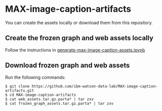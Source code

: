 # MAX-image-caption-artifacts

You can create the assets locally or download them from this repository.

## Create the frozen graph and web assets locally

Follow the instructions in [generate-max-image-caption-assets.ipynb](generate-max-image-caption-assets.ipynb)

## Download frozen graph and web assets

Run the following commands:

```
$ git clone https://github.com/ibm-watson-data-lab/MAX-image-caption-artifacts.git
$ cd MAX-image-caption-artifacts
$ cat web_assets.tar.gz.parta* | tar zxv
$ cat frozen_graph_assets.tar.gz.parta* | tar zxv
```
